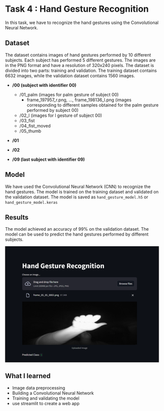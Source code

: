 # Task 4 : Hand Gesture Recognition
In this task, we have to recognize the hand gestures using the Convolutional Neural Network.

## Dataset
The dataset contains images of hand gestures performed by 10 different subjects. Each subject has performed 5 different gestures. The images are in the PNG format and have a resolution of 320x240 pixels. The dataset is divided into two parts: training and validation. The training dataset contains 6632 images, while the validation dataset contains 1560 images.

- **/00 (subject with identifier 00)**
    - /01_palm (images for palm gesture of subject 00)
        - frame_197957_r.png, ..., frame_198136_l.png (images corresponding to different samples obtained for the palm gesture performed by subject 00)
    - /02_l (images for l gesture of subject 00)
    - /03_fist
    - /04_fist_moved
    - /05_thumb

- **/01**
- **/02**
- **/09 (last subject with identifier 09)**


## Model
We have used the Convolutional Neural Network (CNN) to recognize the hand gestures. The model is trained on the training dataset and validated on the validation dataset. The model is saved as `hand_gesture_model.h5` or `hand_gesture_model.keras`

## Results
The model achieved an accuracy of 99% on the validation dataset. The model can be used to predict the hand gestures performed by different subjects.

![](result.png)

## What I learned
- Image data preprocessing
- Building a Convolutional Neural Network
- Training and validating the model
- use streamlit to create a web app
